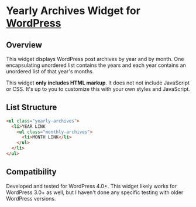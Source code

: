 Yearly Archives Widget for [WordPress](https://wordpress.org/)
==============================================================

Overview
--------

This widget displays WordPress post archives by year and by month. One encapsulating unordered list contains the years and each year contains an unordered list of that year's months.

This widget **only includes HTML markup**. It does not not include JavaScript or CSS. It's up to you to customize this with your own styles and JavaScript.

List Structure
--------------

```html
<ul class="yearly-archives">
  <li>YEAR LINK
    <ul class="monthly-archives">
      <li>MONTH LINK</li>
    </ul>
  </li>
</ul>
```

Compatibility
-------------

Developed and tested for WordPress 4.0+. This widget likely works for WordPress 3.0+ as well, but I haven't done any specific testing with older WordPress versions.